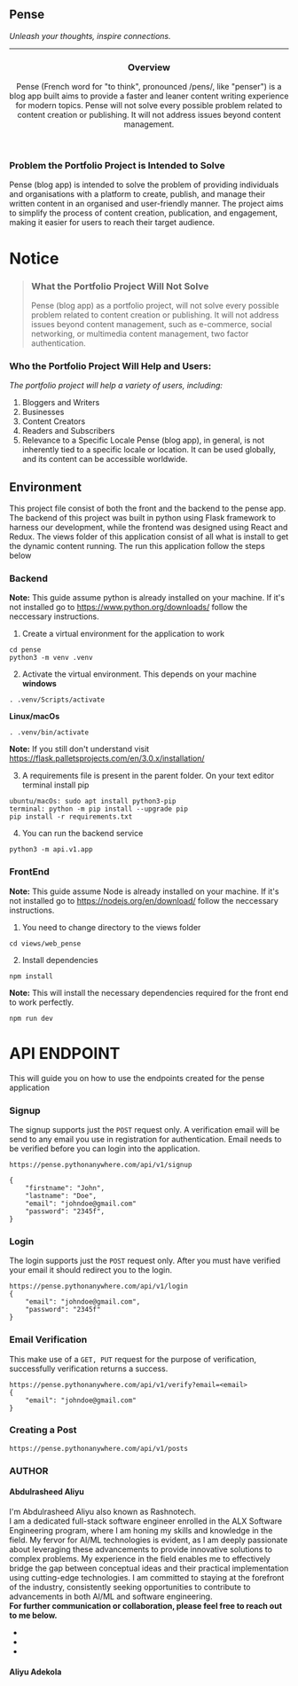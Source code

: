 ## Pense
_Unleash your thoughts, inspire connections._
<hr />

<header>
<h3>Overview</h3>
Pense (French word for "to think", pronounced /pens/, like "penser") is a blog app built aims to provide a faster and leaner content writing experience for modern topics.
Pense will not solve every possible problem related to content creation or publishing. It will not address issues beyond content management.
</header>

### Problem the Portfolio Project is Intended to Solve
Pense (blog app) is intended to solve the problem of providing individuals and organisations with a platform to create, publish, and manage their written content in an organised and user-friendly manner. The project aims to simplify the process of content creation, publication, and engagement, making it easier for users to reach their target audience.

# Notice
> ### What the Portfolio Project Will Not Solve
> Pense (blog app) as a portfolio project, will not solve every possible problem related to content creation or publishing. It will not address issues beyond content management, such as e-commerce, social networking, or multimedia content management, two factor authentication.

### Who the Portfolio Project Will Help and Users:
_The portfolio project will help a variety of users, including:_
1. Bloggers and Writers
2. Businesses
3. Content Creators
4. Readers and Subscribers
5. Relevance to a Specific Locale
Pense (blog app), in general, is not inherently tied to a specific locale or location. It can be used globally, and its content can be accessible worldwide.


## Environment
This project file consist of both the front and the backend to the pense app. The backend of this project was built in python using Flask framework to harness our development, while the frontend was designed using React and Redux. The views folder of this application consist of all what is install to get the dynamic content running.
The run this application follow the steps below
### Backend
**Note:** This guide assume python is already installed on your machine. If it's not installed go to https://www.python.org/downloads/ follow the neccessary instructions.
1. Create a virtual environment for the application to work
```
cd pense
python3 -m venv .venv
```
2. Activate the virtual environment. This depends on your machine
**windows**
```
. .venv/Scripts/activate
```
**Linux/macOs**
```
. .venv/bin/activate
```
**Note:** If you still don't understand visit https://flask.palletsprojects.com/en/3.0.x/installation/

3. A requirements file is present in the parent folder. On your text editor terminal install pip
```
ubuntu/macOs: sudo apt install python3-pip
terminal: python -m pip install --upgrade pip
pip install -r requirements.txt
```
4. You can run the backend service
```
python3 -m api.v1.app
```

### FrontEnd
**Note:** This guide assume Node is already installed on your machine. If it's not installed go to https://nodejs.org/en/download/ follow the neccessary instructions.
1. You need to change directory to the views folder
```
cd views/web_pense
```
2. Install dependencies
```
npm install
```
**Note:** This will install the necessary dependencies required for the front end to work perfectly.
```
npm run dev
```


# API ENDPOINT
This will guide you on how to use the endpoints created for the pense application

### Signup
The signup supports just the `POST` request only. A verification email will be send to any email you use in registration for authentication. Email needs to be verified before you can login into the application.
```
https://pense.pythonanywhere.com/api/v1/signup

{
    "firstname": "John",
    "lastname": "Doe",
    "email": "johndoe@gmail.com"
    "password": "2345f",
}
```

### Login
The login supports just the `POST` request only. After you must have verified your email it should redirect you to the login.
```
https://pense.pythonanywhere.com/api/v1/login
{
    "email": "johndoe@gmail.com",
    "password": "2345f"
}
```

### Email Verification
This make use of a `GET, PUT` request for the purpose of verification, successfully verification returns a success.
```
https://pense.pythonanywhere.com/api/v1/verify?email=<email>
{
    "email": "johndoe@gmail.com"
}
```


### Creating a Post
```
https://pense.pythonanywhere.com/api/v1/posts
```

### AUTHOR
#### Abdulrasheed Aliyu
<p>I'm Abdulrasheed Aliyu also known as Rashnotech. <br />
I am a dedicated full-stack software engineer enrolled in the 
ALX Software Engineering program, where I am honing my skills and
knowledge in the field. My fervor for AI/ML technologies is evident,
as I am deeply passionate about leveraging these advancements to provide innovative
solutions to complex problems.
My experience in the field enables me to effectively bridge the gap between conceptual
ideas and their practical implementation using cutting-edge technologies. I am committed to 
staying at the forefront of the industry, consistently seeking opportunities to contribute 
to advancements in both AI/ML and software engineering. <br />
<strong>For further communication or collaboration, please feel free to reach out to me below.</strong>
</p>
<ul>
    <li><a to='https://www.linkedin.com/in/abdulrashnotech/'><iconify-icon icon="logos:linkedin" width='60'></iconify-icon></a></li>
    <li><a to='https://github.com/Rashnotech'><iconify-icon icon="devicon:github" width='30'></iconify-icon></a></<li>
    <li><a to='https://twitter.com/@rashnotech'><iconify-icon icon="skill-icons:twitter" width='30'></iconify-icon></a></li>
</ul>

#### Aliyu Adekola